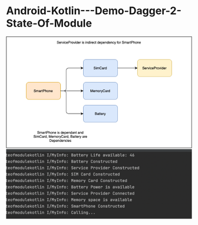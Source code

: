 # Android-Kotlin---Demo-Dagger-2-State-Of-Module

![Flow](https://github.com/VaibhavMojidra/Android-Kotlin---Demo-Dagger-2-State-Of-Module/blob/master/screenshots/Flow.png)
![Output](https://github.com/VaibhavMojidra/Android-Kotlin---Demo-Dagger-2-State-Of-Module/blob/master/screenshots/Output.png)
